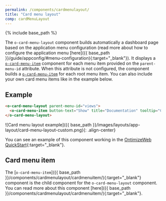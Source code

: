 ```yaml
---
permalink: /components/cardmenulayout/
title: "Card menu layout"
comp: cardMenuLayout
---
```


{% include base_path %}

The `o-card-menu-layout` component builds automatically a dashboard page based on the application menu configuration (read more about how to configure the application menu [here]({{ base_path }}/guide/appconfig/#menu-configuration){:target="_blank"}). It displays a [`o-card-menu-item`](#card-menu-item) component for each menu item provided on the `parent-menu-id` attribute. When this attribute is not configured, the component builds a [`o-card-menu-item`](#card-menu-item) for each root menu item. You can also include your own card menu items like in the example below.

## Example

```html
<o-card-menu-layout parent-menu-id="views">
  <o-card-menu-item button-text="Show" title="Documentation" tooltip="Check the OntimizeWeb documentation" image="assets/images/ontimize.png"></o-card-menu-item>
</o-card-menu-layout>
```

![Card menu layout example]({{ base_path }}/images/layouts/app-layout/card-menu-layout-custom.png){: .align-center}

You can see an example of this component working in the [OntimizeWeb QuickStart](https://try.imatia.com/ontimizeweb/quickstart/){:target="_blank"}.

## Card menu item

The [`o-card-menu-item`]({{ base_path }}/components/cardmenulayout/cardmenuitem/){:target="_blank"} component is the child component for the `o-card-menu-layout` component. You can read more about this component [here]({{ base_path }}/components/cardmenulayout/cardmenuitem/){:target="_blank"}.
